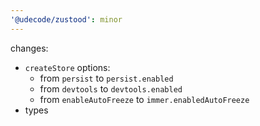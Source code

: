 ```yaml
---
'@udecode/zustood': minor
---
```


changes:
- `createStore` options:
  - from `persist` to `persist.enabled`
  - from `devtools` to `devtools.enabled`
  - from `enableAutoFreeze` to `immer.enabledAutoFreeze`
- types